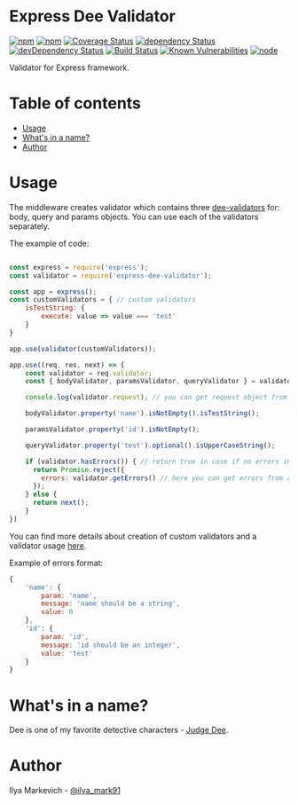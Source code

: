 # Express Dee Validator

[![npm](https://img.shields.io/npm/v/express-dee-validator.svg?maxAge=1000)](https://www.npmjs.com/package/express-dee-validator)
[![npm](https://img.shields.io/npm/dt/express-dee-validator.svg?maxAge=1000)](https://www.npmjs.com/package/express-dee-validator)
[![Coverage Status](https://coveralls.io/repos/github/ilya-markevich/node-express-validator/badge.svg?branch=master)](https://coveralls.io/github/ilya-markevich/node-express-validator?branch=master)
[![dependency Status](https://img.shields.io/david/ilya-markevich/node-express-validator.svg?maxAge=1000)](https://david-dm.org/ilya-markevich/node-express-validator)
[![devDependency Status](https://img.shields.io/david/dev/ilya-markevich/node-express-validator.svg?maxAge=1000)](https://david-dm.org/ilya-markevich/node-express-validator?type=dev)
[![Build Status](https://img.shields.io/travis/ilya-markevich/node-express-validator.svg?maxAge=1000)](https://travis-ci.org/ilya-markevich/node-express-validator)
[![Known Vulnerabilities](https://snyk.io/test/github/ilya-markevich/node-express-validator/badge.svg)](https://snyk.io/test/github/ilya-markevich/node-express-validator)
[![node](https://img.shields.io/node/v/express-dee-validator.svg?maxAge=1000)](https://www.npmjs.com/package/express-dee-validator)

Validator for Express framework.

# Table of contents
* [Usage](#usage)
* [What's in a name?](#whats-in-a-name)
* [Author](#author)

# Usage

The middleware creates validator which contains three [dee-validators](https://github.com/ilya-markevich/node-validator) for: body, query and params objects.
You can use each of the validators separately.

The example of code:
```javascript

const express = require('express');
const validator = require('express-dee-validator');

const app = express();
const customValidators = { // custom validators
    isTestString: {
        execute: value => value === 'test'
    }
}

app.use(validator(customValidators));

app.use((req, res, next) => {
    const validator = req.validator;
    const { bodyValidator, paramsValidator, queryValidator } = validator;

    console.log(validator.request); // you can get request object from validator

    bodyValidator.property('name').isNotEmpty().isTestString();

    paramsValidator.property('id').isNotEmpty();

    queryValidator.property('test').optional().isUpperCaseString();

    if (validator.hasErrors()) { // return true in case if no errors in body, params and request validators
      return Promise.reject({
        errors: validator.getErrors() // here you can get errors from all the validators.
      });
    } else {
      return next();
    }
})
```

You can find more details about creation of custom validators and a validator usage [here](https://github.com/ilya-markevich/node-validator).

Example of errors format:
``` javascript
{
    'name': {
        param: 'name',
        message: 'name should be a string',
        value: 0
    },
    'id': {
        param: 'id',
        message: 'id should be an integer',
        value: 'test'
    }
}
```

# What's in a name?
Dee is one of my favorite detective characters - [Judge Dee](https://en.wikipedia.org/wiki/Judge_Dee).

# Author
Ilya Markevich - [@ilya_mark91](https://twitter.com/ilya_mark91)
